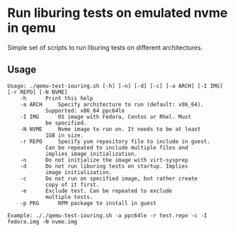 # Run liburing tests on emulated nvme in qemu

Simple set of scripts to run liburing tests on different architectures.

## Usage

	Usage: ./qemu-test-iouring.sh [-h] [-n] [-d] [-c] [-a ARCH] [-I IMG] [-r REPO] [-N NVME]
		-h		Print this help
		-a ARCH		Specify architecture to run (default: x86_64).
				Supported: x86_64 ppc64le
		-I IMG		OS image with Fedora, Centos or Rhel. Must
				be specified.
		-N NVME		Nvme image to run on. It needs to be at least
				1GB in size.
		-r REPO		Specify yum repository file to include in guest.
				Can be repeated to include multiple files and
				implies image initialization.
		-n		Do not initialize the image with virt-sysprep
		-d		Do not run liburing tests on startup. Implies
				image initialization.
		-c		Do not run on specified image, but rather create
				copy of it first.
		-e		Exclude test. Can be repeated to exclude
				multiple tests.
		-p PKG		RPM package to install in guest

	Example: ././qemu-test-iouring.sh -a ppc64le -r test.repo -c -I fedora.img -N nvme.img
